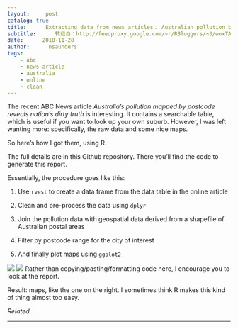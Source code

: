 ```yaml
---
layout:     post
catalog: true
title:      Extracting data from news articles： Australian pollution by postcode
subtitle:      转载自：http://feedproxy.google.com/~r/RBloggers/~3/woxTAV4nldU/
date:      2018-11-28
author:      nsaunders
tags:
    - abc
    - news article
    - australia
    - online
    - clean
---
```






The recent ABC News article *Australia’s pollution mapped by postcode reveals nation’s dirty truth* is interesting. It contains a searchable table, which is useful if you want to look up your own suburb. However, I was left wanting more: specifically, the raw data and some nice maps.

So here’s how I got them, using R.



The full details are in this Github repository. There you’ll find the code to generate this report.

Essentially, the procedure goes like this:

1. Use `rvest` to create a data frame from the data table in the online article

1. Clean and pre-process the data using `dplyr`

1. Join the pollution data with geospatial data derived from a shapefile of Australian postal areas

1. Filter by postcode range for the city of interest

1. And finally plot maps using `ggplot2`


![](https://nsaunders.files.wordpress.com/2018/11/map-melbourne-11.png?w=456)
![](https://nsaunders.files.wordpress.com/2018/11/map-melbourne-11.png?w=456)
Rather than copying/pasting/formatting code here, I encourage you to look at the report.

Result: maps, like the one on the right. I sometimes think R makes this kind of thing almost too easy.


*Related*








---
